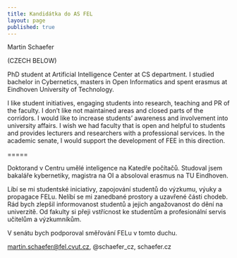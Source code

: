 ```yaml
---
title: Kandidátka do AS FEL
layout: page
published: true
---
```


Martin Schaefer

(CZECH BELOW)

PhD student at Artificial Intelligence Center at CS department.
I studied bachelor in Cybernetics, masters in Open Informatics and spent erasmus at Eindhoven University of Technology. 

I like student initiatives, engaging students into research, teaching and PR of the faculty. 
I don’t like not maintained areas and closed parts of the corridors. 
I would like to increase students’ awareness and involvement into university affairs.
I wish we had faculty that is open and helpful to students and provides lecturers and researchers with a professional services. 
In the academic senate, I would support the development of FEE in this direction.

=====

Doktorand v Centru umělé inteligence na Katedře počítačů.
Studoval jsem bakaláře kybernetiky, magistra na OI a absoloval erasmus na TU Eindhoven. 

Líbí se mi studentské iniciativy, zapojování studentů do výzkumu, výuky a propagace FELu. 
Nelíbí se mi zanedbané prostory a uzavřené části chodeb. 
Rád bych zlepšil informovanost studentů a jejich angažovanost do dění na univerzitě.
Od fakulty si přeji vstřícnost ke studentům a profesionální servis učitelům a výzkumníkům.

V senátu bych podporoval směřování FELu v tomto duchu.

martin.schaefer@fel.cvut.cz, @schaefer_cz, schaefer.cz
